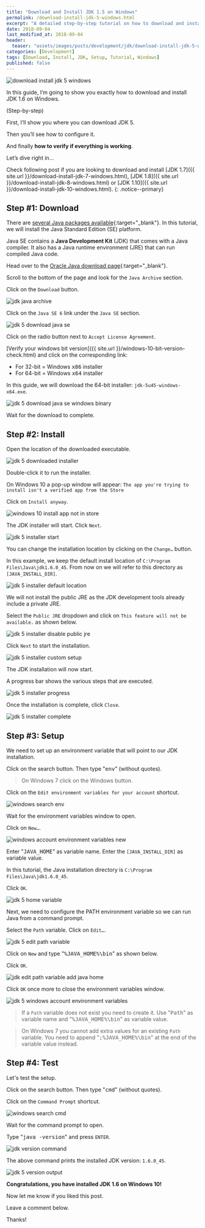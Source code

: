 ```yaml
---
title: "Download and Install JDK 1.5 on Windows"
permalink: /download-install-jdk-5-windows.html
excerpt: "A detailed step-by-step tutorial on how to download and install jdk 5u45 on Windows 10."
date: 2018-09-04
last_modified_at: 2018-09-04
header:
  teaser: "assets/images/posts/development/jdk/download-install-jdk-5-windows.png"
categories: [Development]
tags: [Download, Install, JDK, Setup, Tutorial, Windows]
published: false
---
```


<img src="{{ site.url }}/assets/images/posts/development/jdk/download-install-jdk-5-windows.png" alt="download install jdk 5 windows" class="align-right title-image">

In this guide, I’m going to show you exactly how to download and install JDK 1.6 on Windows.

(Step-by-step)

First, I’ll show you where you can download JDK 5.

Then you’ll see how to configure it.

And finally **how to verify if everything is working**.

Let’s dive right in…

Check following post if you are looking to download and install [JDK 1.7]({{ site.url }}/download-install-jdk-7-windows.html), [JDK 1.8]({{ site.url }}/download-install-jdk-8-windows.html) or [JDK 1.10]({{ site.url }}/download-install-jdk-10-windows.html).
{: .notice--primary}

## Step #1: Download

There are [several Java packages available](https://docs.oracle.com/javaee/6/firstcup/doc/gkhoy.html){:target="_blank"}. In this tutorial, we will install the Java Standard Edition (SE) platform.

Java SE contains a **Java Development Kit** (JDK) that comes with a Java compiler. It also has a Java runtime environment (JRE) that can run compiled Java code.

Head over to the [Oracle Java download page](http://www.oracle.com/technetwork/java/javase/downloads/index.html){:target="_blank"}.

Scroll to the bottom of the page and look for the `Java Archive` section.

Click on the `Download` button.

<img src="{{ site.url }}/assets/images/posts/development/jdk/jdk-java-archive.png" alt="jdk java archive">

Click on the `Java SE 6` link under the `Java SE` section.

<img src="{{ site.url }}/assets/images/posts/development/jdk/jdk-5-download-java-se.png" alt="jdk 5 download java se">

Click on the radio button next to `Accept License Agreement`.

[Verify your windows bit version]({{ site.url }}/windows-10-bit-version-check.html) and click on the corresponding link:
* For 32-bit = Windows <kbd>x86</kbd> installer
* For 64-bit = Windows <kbd>x64</kbd> installer

In this guide, we will download the 64-bit installer: `jdk-5u45-windows-x64.exe`.

<img src="{{ site.url }}/assets/images/posts/development/jdk/jdk-5-download-java-se-windows-binary.png" alt="jdk 5 download java se windows binary">

Wait for the download to complete.

## Step #2: Install

Open the location of the downloaded executable.

<img src="{{ site.url }}/assets/images/posts/development/jdk/jdk-5-downloaded-installer.png" alt="jdk 5 downloaded installer">

Double-click it to run the installer.

On Windows 10 a pop-up window will appear: `The app you're trying to install isn't a verified app from the Store`

Click on `Install anyway`.

<img src="{{ site.url }}/assets/images/posts/windows-10-install-app-not-in-store.png" alt="windows 10 install app not in store">

The JDK installer will start. Click `Next`.

<img src="{{ site.url }}/assets/images/posts/development/jdk/jdk-5-installer-start.png" alt="jdk 5 installer start">

You can change the installation location by clicking on the `Change…` button.

In this example, we keep the default install location of `C:\Program Files\Java\jdk1.6.0_45`. From now on we will refer to this directory as `[JAVA_INSTALL_DIR]`.

<img src="{{ site.url }}/assets/images/posts/development/jdk/jdk-5-installer-default-location.png" alt="jdk 5 installer default location">

We will not install the public JRE as the JDK development tools already include a private JRE.

Select the `Public JRE` dropdown and click on `This feature will not be available.` as shown below.

<img src="{{ site.url }}/assets/images/posts/development/jdk/jdk-5-installer-disable-public-jre.png" alt="jdk 5 installer disable public jre">

Click `Next` to start the installation.

<img src="{{ site.url }}/assets/images/posts/development/jdk/jdk-5-installer-custom-setup.png" alt="jdk 5 installer custom setup">

The JDK installation will now start.

A progress bar shows the various steps that are executed.

<img src="{{ site.url }}/assets/images/posts/development/jdk/jdk-5-installer-progress.png" alt="jdk 5 installer progress">

Once the installation is complete, click `Close`.

<img src="{{ site.url }}/assets/images/posts/development/jdk/jdk-5-installer-complete.png" alt="jdk 5 installer complete">

## Step #3: Setup

We need to set up an environment variable that will point to our JDK installation.

Click on the search button. Then type "<kbd>env</kbd>" (without quotes).

> On Windows 7 click on the Windows button.

Click on the `Edit environment variables for your account` shortcut.

<img src="{{ site.url }}/assets/images/posts/development/windows-search-env.png" alt="windows search env">

Wait for the environment variables window to open.

Click on `New…`.

<img src="{{ site.url }}/assets/images/posts/development/windows-account-environment-variables-new.png" alt="windows account environment variables new">

Enter "<kbd>JAVA_HOME</kbd>" as variable name. Enter the `[JAVA_INSTALL_DIR]` as variable value.

In this tutorial, the Java installation directory is `C:\Program Files\Java\jdk1.6.0_45`.

Click `OK`.

<img src="{{ site.url }}/assets/images/posts/development/jdk/jdk-5-home-variable.png" alt="jdk 5 home variable">

Next, we need to configure the PATH environment variable so we can run Java from a command prompt.

Select the `Path` variable. Click on `Edit…`.

<img src="{{ site.url }}/assets/images/posts/development/jdk/jdk-5-edit-path-variable.png" alt="jdk 5 edit path variable">

Click on `New` and type "<kbd>%JAVA_HOME%\bin</kbd>" as shown below.

Click `OK`.

<img src="{{ site.url }}/assets/images/posts/development/jdk/jdk-edit-path-variable-add-java-home.png" alt="jdk edit path variable add java home">

Click `OK` once more to close the environment variables window.

<img src="{{ site.url }}/assets/images/posts/development/jdk/jdk-5-windows-account-environment-variables.png" alt="jdk 5 windows account environment variables">

> If a `Path` variable does not exist you need to create it. Use "<kbd>Path</kbd>" as variable name and "<kbd>%JAVA_HOME%\bin</kbd>" as variable value.

> On Windows 7 you cannot add extra values for an existing `Path` variable. You need to append "<kbd>;%JAVA_HOME%\bin</kbd>" at the end of the variable value instead.

## Step #4: Test

Let's test the setup.

Click on the search button. Then type "<kbd>cmd</kbd>" (without quotes).

Click on the `Command Prompt` shortcut.

<img src="{{ site.url }}/assets/images/posts/development/windows-search-cmd.png" alt="windows search cmd">

Wait for the command prompt to open.

Type "<kbd>java -version</kbd>" and press `ENTER`.

<img src="{{ site.url }}/assets/images/posts/development/jdk/jdk-version-command.png" alt="jdk version command">

The above command prints the installed JDK version: `1.6.0_45`.

<img src="{{ site.url }}/assets/images/posts/development/jdk/jdk-5-version-output.png" alt="jdk 5 version output">

**Congratulations, you have installed JDK 1.6 on Windows 10!**

Now let me know if you liked this post.

Leave a comment below.

Thanks!
